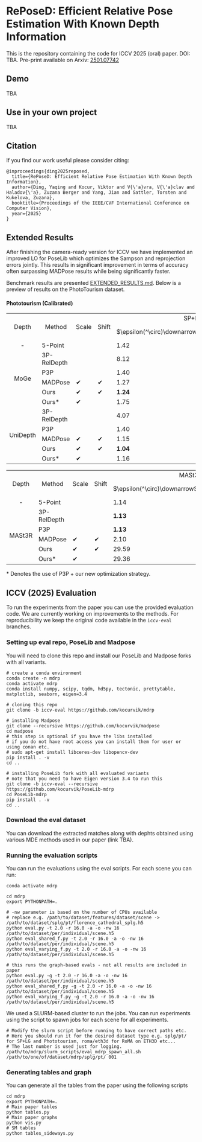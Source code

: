 # RePoseD: Efficient Relative Pose Estimation With Known Depth Information

This is the repository containing the code for ICCV 2025 (oral) paper. DOI: TBA. Pre-print available on Arxiv: [2501.07742](https://arxiv.org/abs/2501.07742)

## Demo

TBA

## Use in your own project

TBA

## Citation

If you find our work useful please consider citing:

```
@inproceedings{ding2025reposed,
  title={RePoseD: Efficient Relative Pose Estimation With Known Depth Information},
  author={Ding, Yaqing and Kocur, Viktor and V{\'a}vra, V{\'a}clav and Haladov{\'a}, Zuzana Berger and Yang, Jian and Sattler, Torsten and Kukelova, Zuzana},
  booktitle={Proceedings of the IEEE/CVF International Conference on Computer Vision},
  year={2025}
}
```

## Extended Results

After finishing the camera-ready version for ICCV we have implemented an improved LO for PoseLib which optimizes the Sampson and reprojection errors jointly. This results in significant improvement in terms of accuracy often surpassing MADPose results while being significantly faster.

Benchmark results are presented [EXTENDED_RESULTS.md](EXTENDED_RESULTS.md). Below is a preview of results on the PhotoTourism dataset.

#### Phototourism (Calibrated)

<table>
<tr><td rowspan="2"  style="vertical-align : middle;text-align:center;">Depth</td><td rowspan="2"  style="vertical-align : middle;text-align:center;">Method</td><td rowspan="2"  style="vertical-align : middle;text-align:center;">Scale</td><td rowspan="2"  style="vertical-align : middle;text-align:center;">Shift</td><td colspan="3" align="center">SP+LG</td><td align="center" colspan="3">RoMA</td></tr>
<tr><td>$\epsilon(^\circ)\downarrow$</td><td>mAA $\uparrow$</td><td>Runtime (ms)</td><td>$\epsilon(^\circ)\downarrow$</td><td>mAA $\uparrow$</td><td>Runtime (ms)</td></tr>
<td rowspan="1" style="vertical-align : middle;text-align:center;">-</td>
<td>5-Point</td><td></td><td></td> <td>1.42</td><td>76.56</td><td>63.79</td><td>0.78</td><td>86.18</td><td>264.61</td>
</tr>
<td rowspan="5" style="vertical-align : middle;text-align:center;">MoGe</td>
<td>3P-RelDepth</td><td></td><td></td> <td>8.12</td><td>53.40</td><td>55.85</td><td>1.69</td><td>67.22</td><td>221.06</td>
</tr>
<tr>
<td>P3P</td><td></td><td></td> <td>1.40</td><td>77.37</td><td>32.95</td><td>0.78</td><td>86.42</td><td>148.76</td>
</tr>
<tr>
<td>MADPose</td><td>✔</td><td>✔</td> <td>1.27</td><td>80.28</td><td>788.18</td><td>0.87</td><td>86.85</td><td>1753.49</td>
</tr>
<tr>
<td>Ours</td><td>✔</td><td>✔</td> <td><strong>1.24</strong></td><td><strong>81.34</strong></td><td><strong>28.93</strong></td><td><strong>0.74</strong></td><td><strong>88.58</strong></td><td><strong>125.66</strong></td>
</tr>
<tr>
<td>Ours*</td><td>✔</td><td></td> <td>1.75</td><td>80.29</td><td>30.11</td><td>1.03</td><td>88.02</td><td>135.95</td>
</tr>
<td rowspan="5" style="vertical-align : middle;text-align:center;">UniDepth</td>
<td>3P-RelDepth</td><td></td><td></td> <td>4.07</td><td>51.60</td><td>52.49</td><td>1.33</td><td>67.56</td><td>214.73</td>
</tr>
<tr>
<td>P3P</td><td></td><td></td> <td>1.40</td><td>77.47</td><td>34.30</td><td>0.78</td><td>86.43</td><td>150.95</td>
</tr>
<tr>
<td>MADPose</td><td>✔</td><td>✔</td> <td>1.15</td><td>82.09</td><td>720.34</td><td>0.78</td><td>87.60</td><td>1695.57</td>
</tr>
<tr>
<td>Ours</td><td>✔</td><td>✔</td> <td><strong>1.04</strong></td><td>83.71</td><td><strong>30.88</strong></td><td><strong>0.69</strong></td><td>89.27</td><td><strong>131.52</strong></td>
</tr>
<tr>
<td>Ours*</td><td>✔</td><td></td> <td>1.16</td><td><strong>84.56</strong></td><td>31.19</td><td>0.81</td><td><strong>90.18</strong></td><td>137.26</td>
</tr>
</table>
<table>
<tr><td rowspan="2"  style="vertical-align : middle;text-align:center;">Depth</td><td rowspan="2"  style="vertical-align : middle;text-align:center;">Method</td><td rowspan="2"  style="vertical-align : middle;text-align:center;">Scale</td><td rowspan="2"  style="vertical-align : middle;text-align:center;">Shift</td><td colspan="3" align="center">MASt3R</td>
<tr><td>$\epsilon(^\circ)\downarrow$</td><td>mAA $\uparrow$</td><td>Runtime (ms)</td></tr>
<td rowspan="1" style="vertical-align : middle;text-align:center;">-</td>
<td>5-Point</td><td></td><td></td> <td>1.14</td><td>81.66</td><td>137.75</td>
</tr>
<tr>
<td rowspan="5" style="vertical-align : middle;text-align:center;">MASt3R</td>
<td>3P-RelDepth</td><td></td><td></td> <td><strong>1.13</strong></td><td>80.83</td><td>149.86</td>
</tr>
<tr>
<td>P3P</td><td></td><td></td> <td><strong>1.13</strong></td><td><strong>81.50</strong></td><td><strong>66.06</strong></td>
</tr>
<tr>
<td>MADPose</td><td>✔</td><td>✔</td> <td>2.10</td><td>72.14</td><td>2154.89</td>
</tr>
<tr>
<td>Ours</td><td>✔</td><td>✔</td> <td>29.59</td><td>1.27</td><td>95.77</td>
</tr>
<tr>
<td>Ours*</td><td>✔</td><td></td> <td>29.36</td><td>1.28</td><td>121.02</td>
</tr>
</table>

\* Denotes the use of P3P + our new optimization strategy.


## ICCV (2025) Evaluation

To run the experiments from the paper you can use the provided evaluation code. We are currently working on improvements to the methods. For reproducibility we keep the original code available in the `iccv-eval` branches.

### Setting up eval repo, PoseLib and Madpose

You will need to clone this repo and install our PoseLib and Madpose forks with all variants.

```shell
# create a conda environment
conda create -n mdrp
conda activate mdrp
conda install numpy, scipy, tqdm, hd5py, tectonic, prettytable, matplotlib, seaborn, eigen=3.4

# cloning this repo
git clone -b iccv-eval https://github.com/kocurvik/mdrp

# installing Madpose
git clone --recursive https://github.com/kocurvik/madpose
cd madpose
# this step is optional if you have the libs installed
# if you do not have root access you can install them for user or using conan etc.
# sudo apt-get install libceres-dev libopencv-dev
pip install . -v
cd ..

# installing PoseLib fork with all evaluated variants
# note that you need to have Eigen version 3.4 to run this
git clone -b iccv-eval --recursive https://github.com/kocurvik/PoseLib-mdrp
cd PoseLib-mdrp
pip install . -v
cd ..
```

### Download the eval dataset

You can download the extracted matches along with dephts obtained using various MDE methods used in our paper (link TBA). 

### Running the evaluation scripts

You can run the evaluations using the eval scripts. For each scene you can run:
```shell
conda activate mdrp

cd mdrp
export PYTHONPATH=.

# -nw parameter is based on the number of CPUs available
# replace e.g. /path/to/dataset/features/dataset/scene -> /path/to/dataset/splg/pt/florence_cathedral_splg.h5 
python eval.py -t 2.0 -r 16.0 -a -o -nw 16 /path/to/dataset/per/individual/scene.h5
python eval_shared_f.py -t 2.0 -r 16.0 -a -o -nw 16 /path/to/dataset/per/individual/scene.h5
python eval_varying_f.py -t 2.0 -r 16.0 -a -o -nw 16 /path/to/dataset/per/individual/scene.h5

# this runs the graph-based evals - not all results are included in paper
python eval.py -g -t 2.0 -r 16.0 -a -o -nw 16 /path/to/dataset/per/individual/scene.h5
python eval_shared_f.py -g -t 2.0 -r 16.0 -a -o -nw 16 /path/to/dataset/per/individual/scene.h5
python eval_varying_f.py -g -t 2.0 -r 16.0 -a -o -nw 16 /path/to/dataset/per/individual/scene.h5

```


We used a SLURM-based cluster to run the jobs. You can run experiments using the script to spawn jobs for each scene for all experiments.

```shell
# Modify the slurm script before running to have correct paths etc.
# Here you should run it for the desired dataset type e.g. splg/pt/ for SP+LG and Phototourism, roma/eth3d for RoMA on ETH3D etc...
# The last number is used just for logging.
/path/to/mdrp/slurm_scripts/eval_mdrp_spawn_all.sh /path/to/one/of/dataset/mdrp/splg/pt/ 001 
```

### Generating tables and graph

You can generate all the tables from the paper using the following scripts
```shell
cd mdrp
export PYTHONPATH=.
# Main paper tables
python tables.py
# Main paper graphs
python vis.py
# SM tables
python tables_sideways.py
```
